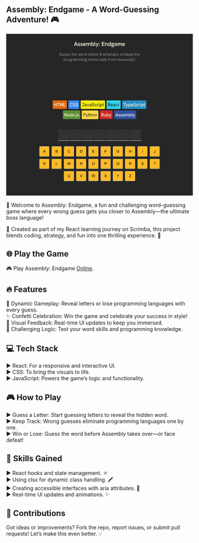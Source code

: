 ## Assembly: Endgame - A Word-Guessing Adventure! 🎮

<p align="center">
  <img src="./screenshots/Screenshot-1.png" />
</p>


🌟 Welcome to Assembly: Endgame, a fun and challenging word-guessing game where every wrong guess gets you closer to Assembly—the ultimate boss language! <br />

🚀 Created as part of my React learning journey on Scrimba, this project blends coding, strategy, and fun into one thrilling experience. 🎉 <br />

<h2>🌐 Play the Game</h2>

🎮 Play Assembly: Endgame [Online](https://tenziesgameplay.netlify.app/).

<h2>🔥 Features</h2>

🎯 Dynamic Gameplay: Reveal letters or lose programming languages with every guess. <br />
✨ Confetti Celebration: Win the game and celebrate your success in style! <br />
🎨 Visual Feedback: Real-time UI updates to keep you immersed. <br />
🧠 Challenging Logic: Test your word skills and programming knowledge. <br />

<h2>💻 Tech Stack</h2>

► React: For a responsive and interactive UI. <br />
► CSS: To bring the visuals to life. <br />
► JavaScript: Powers the game’s logic and functionality. <br />

<h2>🎮 How to Play</h2>

► Guess a Letter: Start guessing letters to reveal the hidden word. <br />
► Keep Track: Wrong guesses eliminate programming languages one by one. <br />
► Win or Lose: Guess the word before Assembly takes over—or face defeat! <br />

<h2>🌟 Skills Gained</h2>

► React hooks and state management. ⚛️ <br />
► Using clsx for dynamic class handling. 🖍️ <br />
► Creating accessible interfaces with aria attributes. 🧩 <br />
► Real-time UI updates and animations. ✨ <br />

<h2>🤝 Contributions</h2>
Got ideas or improvements? Fork the repo, report issues, or submit pull requests! Let’s make this even better. 💡

